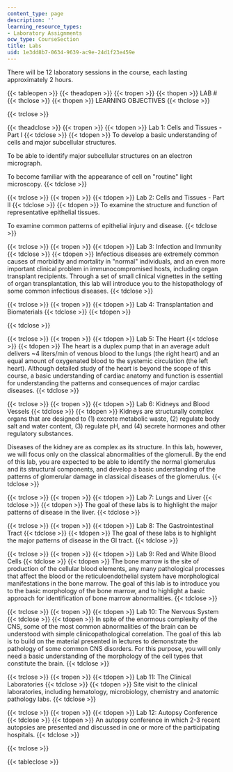 ```yaml
---
content_type: page
description: ''
learning_resource_types:
- Laboratory Assignments
ocw_type: CourseSection
title: Labs
uid: 1e3dd8b7-0634-9639-ac9e-24d1f23e459e
---
```


There will be 12 laboratory sessions in the course, each lasting approximately 2 hours.

{{< tableopen >}}
{{< theadopen >}}
{{< tropen >}}
{{< thopen >}}
LAB #
{{< thclose >}}
{{< thopen >}}
LEARNING OBJECTIVES
{{< thclose >}}

{{< trclose >}}

{{< theadclose >}}
{{< tropen >}}
{{< tdopen >}}
Lab 1: Cells and Tissues - Part I
{{< tdclose >}}
{{< tdopen >}}
To develop a basic understanding of cells and major subcellular structures.  
  
To be able to identify major subcellular structures on an electron micrograph.  
  
To become familiar with the appearance of cell on "routine" light microscopy.
{{< tdclose >}}

{{< trclose >}}
{{< tropen >}}
{{< tdopen >}}
Lab 2: Cells and Tissues - Part II
{{< tdclose >}}
{{< tdopen >}}
To examine the structure and function of representative epithelial tissues.  
  
To examine common patterns of epithelial injury and disease.
{{< tdclose >}}

{{< trclose >}}
{{< tropen >}}
{{< tdopen >}}
Lab 3: Infection and Immunity
{{< tdclose >}}
{{< tdopen >}}
Infectious diseases are extremely common causes of morbidity and mortality in "normal" individuals, and an even more important clinical problem in immunocompromised hosts, including organ transplant recipients. Through a set of small clinical vignettes in the setting of organ transplantation, this lab will introduce you to the histopathology of some common infectious diseases.
{{< tdclose >}}

{{< trclose >}}
{{< tropen >}}
{{< tdopen >}}
Lab 4: Transplantation and Biomaterials
{{< tdclose >}}
{{< tdopen >}}

{{< tdclose >}}

{{< trclose >}}
{{< tropen >}}
{{< tdopen >}}
Lab 5: The Heart
{{< tdclose >}}
{{< tdopen >}}
The heart is a duplex pump that in an average adult delivers ~4 liters/min of venous blood to the lungs (the right heart) and an equal amount of oxygenated blood to the systemic circulation (the left heart). Although detailed study of the heart is beyond the scope of this course, a basic understanding of cardiac anatomy and function is essential for understanding the patterns and consequences of major cardiac diseases.
{{< tdclose >}}

{{< trclose >}}
{{< tropen >}}
{{< tdopen >}}
Lab 6: Kidneys and Blood Vessels
{{< tdclose >}}
{{< tdopen >}}
Kidneys are structurally complex organs that are designed to (1) excrete metabolic waste, (2) regulate body salt and water content, (3) regulate pH, and (4) secrete hormones and other regulatory substances.  
  
Diseases of the kidney are as complex as its structure. In this lab, however, we will focus only on the classical abnormalities of the glomeruli. By the end of this lab, you are expected to be able to identify the normal glomerulus and its structural components, and develop a basic understanding of the patterns of glomerular damage in classical diseases of the glomerulus.
{{< tdclose >}}

{{< trclose >}}
{{< tropen >}}
{{< tdopen >}}
Lab 7: Lungs and Liver
{{< tdclose >}}
{{< tdopen >}}
The goal of these labs is to highlight the major patterns of disease in the liver.
{{< tdclose >}}

{{< trclose >}}
{{< tropen >}}
{{< tdopen >}}
Lab 8: The Gastrointestinal Tract
{{< tdclose >}}
{{< tdopen >}}
The goal of these labs is to highlight the major patterns of disease in the GI tract.
{{< tdclose >}}

{{< trclose >}}
{{< tropen >}}
{{< tdopen >}}
Lab 9: Red and White Blood Cells
{{< tdclose >}}
{{< tdopen >}}
The bone marrow is the site of production of the cellular blood elements, any many pathological processes that affect the blood or the reticuloendothelial system have morphological manifestations in the bone marrow. The goal of this lab is to introduce you to the basic morphology of the bone marrow, and to highlight a basic approach for identification of bone marrow abnormalities.
{{< tdclose >}}

{{< trclose >}}
{{< tropen >}}
{{< tdopen >}}
Lab 10: The Nervous System
{{< tdclose >}}
{{< tdopen >}}
In spite of the enormous complexity of the CNS, some of the most common abnormalities of the brain can be understood with simple clinicopathological correlation. The goal of this lab is to build on the material presented in lectures to demonstrate the pathology of some common CNS disorders. For this purpose, you will only need a basic understanding of the morphology of the cell types that constitute the brain.
{{< tdclose >}}

{{< trclose >}}
{{< tropen >}}
{{< tdopen >}}
Lab 11: The Clinical Laboratories
{{< tdclose >}}
{{< tdopen >}}
Site visit to the clinical laboratories, including hematology, microbiology, chemistry and anatomic pathology labs.
{{< tdclose >}}

{{< trclose >}}
{{< tropen >}}
{{< tdopen >}}
Lab 12: Autopsy Conference
{{< tdclose >}}
{{< tdopen >}}
An autopsy conference in which 2-3 recent autopsies are presented and discussed in one or more of the participating hospitals.
{{< tdclose >}}

{{< trclose >}}

{{< tableclose >}}